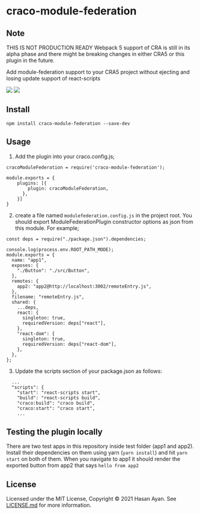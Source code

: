 # craco-module-federation

## Note

THIS IS NOT PRODUCTION READY
Webpack 5 support of CRA is still in its alpha phase and there might be breaking changes in either CRA5 or this plugin in the future.

Add module-federation support to your CRA5 project without ejecting and losing update support of react-scripts

![](https://img.shields.io/npm/v/craco-module-federation.svg?style=flat)
![](https://img.shields.io/npm/dt/craco-module-federation.svg?style=flat)

## Install

```
npm install craco-module-federation --save-dev
```

## Usage

1. Add the plugin into your craco.config.js;

```
cracoModuleFederation = require('craco-module-federation');

module.exports = {
    plugins: [{
        plugin: cracoModuleFederation,
      },
    }]
}
```

2. create a file named `modulefederation.config.js` in the project root. You should export ModuleFederationPlugin constructor options as json from this module. For example;

```
const deps = require("./package.json").dependencies;

console.log(process.env.ROOT_PATH_MODE);
module.exports = {
  name: "app1",
  exposes: {
    "./Button": "./src/Button",
  },
  remotes: {
    app2: "app2@http://localhost:3002/remoteEntry.js",
  },
  filename: "remoteEntry.js",
  shared: {
    ...deps,
    react: {
      singleton: true,
      requiredVersion: deps["react"],
    },
    "react-dom": {
      singleton: true,
      requiredVersion: deps["react-dom"],
    },
  },
};

```

3. Update the scripts section of your package.json as follows:

```
  ...
  "scripts": {
    "start": "react-scripts start",
    "build": "react-scripts build",
    "craco:build": "craco build",
    "craco:start": "craco start",
    ...
```

## Testing the plugin locally

There are two test apps in this repository inside test folder (app1 and app2). Install their dependencies on them using yarn (`yarn install`) and hit `yarn start` on both of them. When you navigate to app1 it should render the exported button from app2 that says `hello from app2`

## License

Licensed under the MIT License, Copyright ©️ 2021 Hasan Ayan. See [LICENSE.md](LICENSE) for more information.

